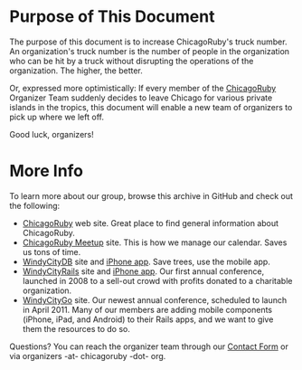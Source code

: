 Purpose of This Document
==

The purpose of this document is to increase ChicagoRuby's truck number. An organization's truck number is the number of people in the organization who can be hit by a truck without disrupting the operations of the organization. The higher, the better.

Or, expressed more optimistically: If every member of the [ChicagoRuby](http://chicagoruby.org) Organizer Team suddenly decides to leave Chicago for various private islands in the tropics, this document will enable a new team of organizers to pick up where we left off.

Good luck, organizers!


More Info
==
To learn more about our group, browse this archive in GitHub and check out the following:

* [ChicagoRuby](http://chicagoruby.org) web site. Great place to find general information about ChicagoRuby.
* [ChicagoRuby Meetup](http://meetup.com/chicagoruby) site. This is how we manage our calendar. Saves us tons of time.
* [WindyCityDB](http://windycitydb.org) site and [iPhone app](http://windycitydb.org/iphone). Save trees, use the mobile app.
* [WindyCityRails](http://windycityrails.org) site and [iPhone app](http://itunes.apple.com/us/app/windycityrails/id390964524?mt=8). Our first annual conference, launched in 2008 to a sell-out crowd with profits donated to a charitable organization.
* [WindyCityGo](http://windycitygo.org) site. Our newest annual conference, scheduled to launch in April 2011. Many of our members are adding mobile components (iPhone, iPad, and Android) to their Rails apps, and we want to give them the resources to do so.

Questions? You can reach the organizer team through our [Contact Form](http://chicagoruby.org/contact) or via organizers -at- chicagoruby -dot- org.


